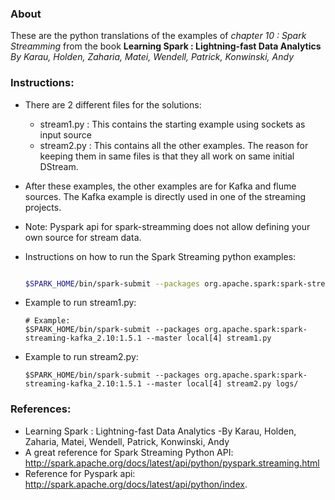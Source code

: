 ### About
These are the python translations of the examples of *chapter 10 : Spark Streamming* from the book 
**Learning Spark : Lightning-fast Data Analytics** *By Karau, Holden, Zaharia, Matei, Wendell, Patrick, Konwinski, Andy*

### Instructions:

- There are 2 different files for the solutions:
    + stream1.py : This contains the starting example  using sockets as input source
    + stream2.py : This contains all the other examples. The reason for keeping them in same files is that they all work on same initial DStream.

- After these examples, the other examples are for Kafka and flume sources. The Kafka example is directly used in one of the streaming projects. 

- Note: Pyspark api for spark-streamming does not allow defining your own source for stream data.

- Instructions on how to run the Spark Streaming python examples:
    ```bash
    
    $SPARK_HOME/bin/spark-submit --packages org.apache.spark:spark-streaming-kafka_2.10:1.5.1 --master local[4] <Python File> [optional command line parameters] 
    ```
    
- Example to run stream1.py:
    ```
    # Example:
    $SPARK_HOME/bin/spark-submit --packages org.apache.spark:spark-streaming-kafka_2.10:1.5.1 --master local[4] stream1.py
    ```
    
- Example to run stream2.py:
    ```
    $SPARK_HOME/bin/spark-submit --packages org.apache.spark:spark-streaming-kafka_2.10:1.5.1 --master local[4] stream2.py logs/
    ```
    
### References:
- Learning Spark : Lightning-fast Data Analytics -By Karau, Holden, Zaharia, Matei, Wendell, Patrick, Konwinski, Andy
- A great reference for Spark Streaming Python API: http://spark.apache.org/docs/latest/api/python/pyspark.streaming.html
- Reference for Pyspark api: http://spark.apache.org/docs/latest/api/python/index.


